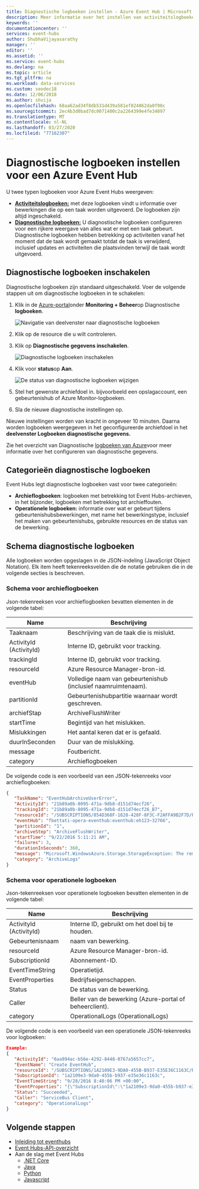 ```yaml
---
title: Diagnostische logboeken instellen - Azure Event Hub | Microsoft Documenten
description: Meer informatie over het instellen van activiteitslogboeken en diagnostische logboeken voor gebeurtenishubs in Azure.
keywords: ''
documentationcenter: ''
services: event-hubs
author: ShubhaVijayasarathy
manager: ''
editor: ''
ms.assetid: ''
ms.service: event-hubs
ms.devlang: na
ms.topic: article
ms.tgt_pltfrm: na
ms.workload: data-services
ms.custom: seodec18
ms.date: 12/06/2018
ms.author: shvija
ms.openlocfilehash: 68aa62ad34f8db531d439a581ef024862da0f90c
ms.sourcegitcommit: 2ec4b3d0bad7dc0071400c2a2264399e4fe34897
ms.translationtype: MT
ms.contentlocale: nl-NL
ms.lasthandoff: 03/27/2020
ms.locfileid: "77162307"
---
```

# <a name="set-up-diagnostic-logs-for-an-azure-event-hub"></a>Diagnostische logboeken instellen voor een Azure Event Hub

U twee typen logboeken voor Azure Event Hubs weergeven:

* **[Activiteitslogboeken:](../azure-monitor/platform/platform-logs-overview.md)** met deze logboeken vindt u informatie over bewerkingen die op een taak worden uitgevoerd. De logboeken zijn altijd ingeschakeld.
* **[Diagnostische logboeken:](../azure-monitor/platform/platform-logs-overview.md)** U diagnostische logboeken configureren voor een rijkere weergave van alles wat er met een taak gebeurt. Diagnostische logboeken hebben betrekking op activiteiten vanaf het moment dat de taak wordt gemaakt totdat de taak is verwijderd, inclusief updates en activiteiten die plaatsvinden terwijl de taak wordt uitgevoerd.

## <a name="enable-diagnostic-logs"></a>Diagnostische logboeken inschakelen

Diagnostische logboeken zijn standaard uitgeschakeld. Voer de volgende stappen uit om diagnostische logboeken in te schakelen:

1.  Klik in de [Azure-portal](https://portal.azure.com)onder **Monitoring + Beheer**op Diagnostische **logboeken**.

    ![Navigatie van deelvenster naar diagnostische logboeken](./media/event-hubs-diagnostic-logs/image1.png)

2.  Klik op de resource die u wilt controleren.

3.  Klik op **Diagnostische gegevens inschakelen**.

    ![Diagnostische logboeken inschakelen](./media/event-hubs-diagnostic-logs/image2.png)

4.  Klik voor **status**op **Aan**.

    ![De status van diagnostische logboeken wijzigen](./media/event-hubs-diagnostic-logs/image3.png)

5.  Stel het gewenste archiefdoel in. bijvoorbeeld een opslagaccount, een gebeurtenishub of Azure Monitor-logboeken.

6.  Sla de nieuwe diagnostische instellingen op.

Nieuwe instellingen worden van kracht in ongeveer 10 minuten. Daarna worden logboeken weergegeven in het geconfigureerde archiefdoel in het **deelvenster Logboeken diagnostische gegevens.**

Zie het overzicht van Diagnostische [logboeken van Azure](../azure-monitor/platform/platform-logs-overview.md)voor meer informatie over het configureren van diagnostische gegevens.

## <a name="diagnostic-logs-categories"></a>Categorieën diagnostische logboeken

Event Hubs legt diagnostische logboeken vast voor twee categorieën:

* **Archieflogboeken**: logboeken met betrekking tot Event Hubs-archieven, in het bijzonder, logboeken met betrekking tot archieffouten.
* **Operationele logboeken:** informatie over wat er gebeurt tijdens gebeurtenishubsbewerkingen, met name het bewerkingstype, inclusief het maken van gebeurtenishubs, gebruikte resources en de status van de bewerking.

## <a name="diagnostic-logs-schema"></a>Schema diagnostische logboeken

Alle logboeken worden opgeslagen in de JSON-indeling (JavaScript Object Notation). Elk item heeft tekenreeksvelden die de notatie gebruiken die in de volgende secties is beschreven.

### <a name="archive-logs-schema"></a>Schema voor archieflogboeken

Json-tekenreeksen voor archieflogboeken bevatten elementen in de volgende tabel:

Name | Beschrijving
------- | -------
Taaknaam | Beschrijving van de taak die is mislukt.
ActivityId (ActivityId) | Interne ID, gebruikt voor tracking.
trackingId | Interne ID, gebruikt voor tracking.
resourceId | Azure Resource Manager-bron-id.
eventHub | Volledige naam van gebeurtenishub (inclusief naamruimtenaam).
partitionId | Gebeurtenishubpartitie waarnaar wordt geschreven.
archiefStap | ArchiveFlushWriter
startTime | Begintijd van het mislukken.
Mislukkingen | Het aantal keren dat er is gefaald.
duurInSeconden | Duur van de mislukking.
message | Foutbericht.
category | Archieflogboeken

De volgende code is een voorbeeld van een JSON-tekenreeks voor archieflogboeken:

```json
{
   "TaskName": "EventHubArchiveUserError",
   "ActivityId": "21b89a0b-8095-471a-9db8-d151d74ecf26",
   "trackingId": "21b89a0b-8095-471a-9db8-d151d74ecf26_B7",
   "resourceId": "/SUBSCRIPTIONS/854D368F-1828-428F-8F3C-F2AFFA9B2F7D/RESOURCEGROUPS/DEFAULT-EVENTHUB-CENTRALUS/PROVIDERS/MICROSOFT.EVENTHUB/NAMESPACES/FBETTATI-OPERA-EVENTHUB",
   "eventHub": "fbettati-opera-eventhub:eventhub:eh123~32766",
   "partitionId": "1",
   "archiveStep": "ArchiveFlushWriter",
   "startTime": "9/22/2016 5:11:21 AM",
   "failures": 3,
   "durationInSeconds": 360,
   "message": "Microsoft.WindowsAzure.Storage.StorageException: The remote server returned an error: (404) Not Found. ---> System.Net.WebException: The remote server returned an error: (404) Not Found.\r\n   at Microsoft.WindowsAzure.Storage.Shared.Protocol.HttpResponseParsers.ProcessExpectedStatusCodeNoException[T](HttpStatusCode expectedStatusCode, HttpStatusCode actualStatusCode, T retVal, StorageCommandBase`1 cmd, Exception ex)\r\n   at Microsoft.WindowsAzure.Storage.Blob.CloudBlockBlob.<PutBlockImpl>b__3e(RESTCommand`1 cmd, HttpWebResponse resp, Exception ex, OperationContext ctx)\r\n   at Microsoft.WindowsAzure.Storage.Core.Executor.Executor.EndGetResponse[T](IAsyncResult getResponseResult)\r\n   --- End of inner exception stack trace ---\r\n   at Microsoft.WindowsAzure.Storage.Core.Util.StorageAsyncResult`1.End()\r\n   at Microsoft.WindowsAzure.Storage.Core.Util.AsyncExtensions.<>c__DisplayClass4.<CreateCallbackVoid>b__3(IAsyncResult ar)\r\n--- End of stack trace from previous location where exception was thrown ---\r\n   at System.",
   "category": "ArchiveLogs"
}
```

### <a name="operational-logs-schema"></a>Schema voor operationele logboeken

Json-tekenreeksen voor operationele logboeken bevatten elementen in de volgende tabel:

Name | Beschrijving
------- | -------
ActivityId (ActivityId) | Interne ID, gebruikt om het doel bij te houden.
Gebeurtenisnaam | naam van bewerking.  
resourceId | Azure Resource Manager-bron-id.
SubscriptionId | Abonnement-ID.
EventTimeString | Operatietijd.
EventProperties | Bedrijfseigenschappen.
Status | De status van de bewerking.
Caller | Beller van de bewerking (Azure-portal of beheerclient).
category | OperationalLogs (OperationalLogs)

De volgende code is een voorbeeld van een operationele JSON-tekenreeks voor logboeken:

```json
Example:
{
   "ActivityId": "6aa994ac-b56e-4292-8448-0767a5657cc7",
   "EventName": "Create EventHub",
   "resourceId": "/SUBSCRIPTIONS/1A2109E3-9DA0-455B-B937-E35E36C1163C/RESOURCEGROUPS/DEFAULT-SERVICEBUS-CENTRALUS/PROVIDERS/MICROSOFT.EVENTHUB/NAMESPACES/SHOEBOXEHNS-CY4001",
   "SubscriptionId": "1a2109e3-9da0-455b-b937-e35e36c1163c",
   "EventTimeString": "9/28/2016 8:40:06 PM +00:00",
   "EventProperties": "{\"SubscriptionId\":\"1a2109e3-9da0-455b-b937-e35e36c1163c\",\"Namespace\":\"shoeboxehns-cy4001\",\"Via\":\"https://shoeboxehns-cy4001.servicebus.windows.net/f8096791adb448579ee83d30e006a13e/?api-version=2016-07\",\"TrackingId\":\"5ee74c9e-72b5-4e98-97c4-08a62e56e221_G1\"}",
   "Status": "Succeeded",
   "Caller": "ServiceBus Client",
   "category": "OperationalLogs"
}
```

## <a name="next-steps"></a>Volgende stappen
- [Inleiding tot eventhubs](event-hubs-what-is-event-hubs.md)
- [Event Hubs-API-overzicht](event-hubs-api-overview.md)
- Aan de slag met Event Hubs
    - [.NET Core](get-started-dotnet-standard-send-v2.md)
    - [Java](get-started-java-send-v2.md)
    - [Python](get-started-python-send-v2.md)
    - [Javascript](get-started-java-send-v2.md)
